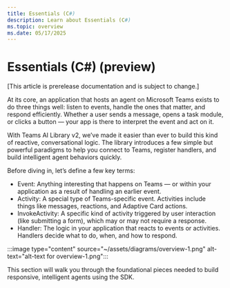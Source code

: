 ```yaml
---
title: Essentials (C#)
description: Learn about Essentials (C#)
ms.topic: overview
ms.date: 05/17/2025
---
```


# Essentials (C#) (preview)

[This article is prerelease documentation and is subject to change.]

At its core, an application that hosts an agent on Microsoft Teams exists to do three things well: listen to events, handle the ones that matter, and respond efficiently. Whether a user sends a message, opens a task module, or clicks a button — your app is there to interpret the event and act on it.

With Teams AI Library v2, we’ve made it easier than ever to build this kind of reactive, conversational logic. The library introduces a few simple but powerful paradigms to help you connect to Teams, register handlers, and build intelligent agent behaviors quickly.

Before diving in, let’s define a few key terms:

- Event: Anything interesting that happens on Teams — or within your application as a result of handling an earlier event.
- Activity: A special type of Teams-specific event. Activities include things like messages, reactions, and Adaptive Card actions.
- InvokeActivity: A specific kind of activity triggered by user interaction (like submitting a form), which may or may not require a response.
- Handler: The logic in your application that reacts to events or activities. Handlers decide what to do, when, and how to respond.

:::image type="content" source="~/assets/diagrams/overview-1.png" alt-text="alt-text for overview-1.png":::

This section will walk you through the foundational pieces needed to build responsive, intelligent agents using the SDK.